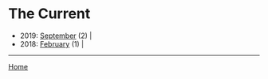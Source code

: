 # The Current

  * 2019: 
      [September](./the-current-2019-09.md) (2) | 
  * 2018: 
      [February](./the-current-2018-02.md) (1) | 

----

[Home](../)
